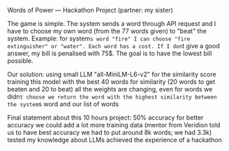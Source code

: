 Words of Power — Hackathon Project (partner: my sister)

The game is simple. The system sends a word through API request and I have to choose my own word (from the 77 words given) to "beat" the system.
Example: for system`s word "fire" I can choose "fire extinguisher" or "water".
Each word has a cost. If I don`t give a good answer, my bill is penalised with 75$.
The goal is to have the lowest bill possible.

Our solution: 
    using small LLM "all-MiniLM-L6-v2" for the similarity score
    training this model with the best 40 words for similarity (20 words to get beaten and 20 to beat)
    all the weights are changing, even for words we didn`t choose
    we return the word with the highest similarity between the system`s word and our list of words

Final statement about this 10 hours project:
    50% accuracy
    for better accuracy we could add a lot more training data (mentor from Veridion told us to have best accuracy we had to put around 8k words; we had 3.3k)
    tested my knowledge about LLMs
    achieved the experience of a hackathon

